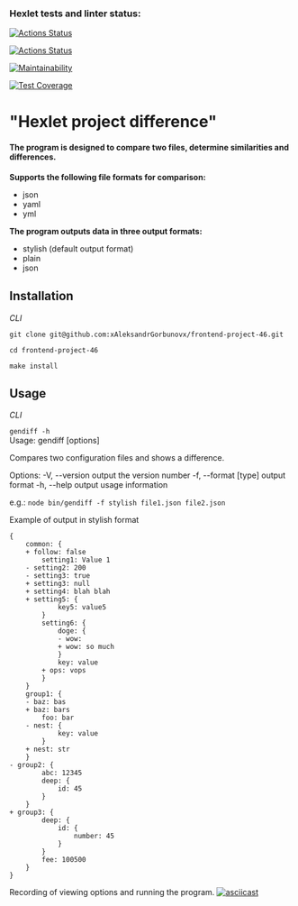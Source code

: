 ### Hexlet tests and linter status:
[![Actions Status](https://github.com/xAleksandrGorbunovx/frontend-project-46/actions/workflows/hexlet-check.yml/badge.svg)](https://github.com/xAleksandrGorbunovx/frontend-project-46/actions)

[![Actions Status](https://github.com/xAleksandrGorbunovx/frontend-project-46/actions/workflows/node-check.yml/badge.svg)](https://github.com/xAleksandrGorbunovx/frontend-project-46/actions)

[![Maintainability](https://api.codeclimate.com/v1/badges/804241963446cf5b0b5c/maintainability)](https://codeclimate.com/github/xAleksandrGorbunovx/frontend-project-46/maintainability)

[![Test Coverage](https://api.codeclimate.com/v1/badges/804241963446cf5b0b5c/test_coverage)](https://codeclimate.com/github/xAleksandrGorbunovx/frontend-project-46/test_coverage)

# **"Hexlet project difference"**

#### The program is designed to compare two files, determine similarities and differences.
**Supports the following file formats for comparison:**
* json
* yaml
* yml


**The program outputs data in three output formats:**
* stylish (default output format)
* plain
* json

## Installation

_СLI_  

```git clone git@github.com:xAleksandrGorbunovx/frontend-project-46.git```  

```cd frontend-project-46```  

``` make install ```

## Usage

_СLI_  

``` gendiff -h ```   
  Usage: gendiff [options] <filepath1> <filepath2>

  Compares two configuration files and shows a difference.

  Options:
    -V, --version        output the version number
    -f, --format [type]  output format
    -h, --help           output usage information  
    


e.g.: ```node bin/gendiff -f stylish file1.json file2.json```  

Example of output in stylish format

    {
        common: {
        + follow: false
            setting1: Value 1
        - setting2: 200
        - setting3: true
        + setting3: null
        + setting4: blah blah
        + setting5: {
                key5: value5
            }
            setting6: {
                doge: {
                - wow:
                + wow: so much
                }
                key: value
            + ops: vops
            }
        }
        group1: {
        - baz: bas
        + baz: bars
            foo: bar
        - nest: {
                key: value
            }
        + nest: str
        }
    - group2: {
            abc: 12345
            deep: {
                id: 45
            }
        }
    + group3: {
            deep: {
                id: {
                    number: 45
                }
            }
            fee: 100500
        }
    }

Recording of viewing options and running the program.
   [![asciicast](https://asciinema.org/a/rogaXWypa7pmresRphOH8OvLB.svg)](https://asciinema.org/a/rogaXWypa7pmresRphOH8OvLB)
   
